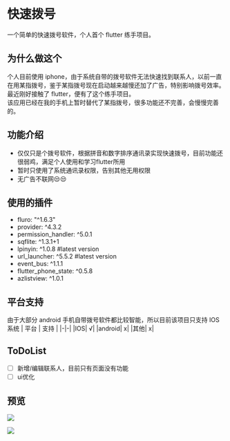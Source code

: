 # 快速拨号
一个简单的快速拨号软件，个人首个 flutter 练手项目。

## 为什么做这个

个人目前使用 iphone，由于系统自带的拨号软件无法快速找到联系人，以前一直在用某指拨号，鉴于某指拨号现在启动越来越慢还加了广告，特别影响拨号效率。最近刚好接触了 flutter，便有了这个练手项目。  
该应用已经在我的手机上暂时替代了某指拨号，很多功能还不完善，会慢慢完善的。


## 功能介绍
- 仅仅只是个拨号软件，根据拼音和数字排序通讯录实现快速拨号，目前功能还很弱鸡，满足个人使用和学习flutter所用
- 暂时只使用了系统通讯录权限，告别其他无用权限
- 无广告不联网😒😒

## 使用的插件
- fluro: "^1.6.3"
- provider: ^4.3.2
- permission_handler: ^5.0.1
- sqflite: ^1.3.1+1
- lpinyin: ^1.0.8  #latest version
- url_launcher: ^5.5.2  #latest version
- event_bus: ^1.1.1
- flutter_phone_state: ^0.5.8
- azlistview: ^1.0.1

## 平台支持

由于大部分 android 手机自带拨号软件都比较智能，所以目前该项目只支持 IOS 系统
| 平台 | 支持 |
|-|-|
|IOS| √|
|android| x|
|其他| x|

## ToDoList
- [ ] 新增/编辑联系人，目前只有页面没有功能
- [ ] ui优化

## 预览
![](https://raw.githubusercontent.com/bestv2/flutter_dial/master/screenshot/in_one.png)  
  
![](https://gitee.com/bestv2/flutter_dial/raw/master/screenshot/in_one.png)  


